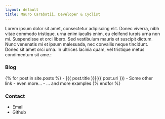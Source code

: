 ```yaml
---
layout: default
title: Mauro Carabotii, Developer & Cyclist
---
```


Lorem ipsum dolor sit amet, consectetur adipiscing elit. Donec viverra, nibh vitae commodo tristique, urna enim iaculis enim, eu eleifend turpis urna non mi. Suspendisse et orci libero. Sed vestibulum mauris et suscipit dictum. Nunc venenatis mi et ipsum malesuada, nec convallis neque tincidunt. Donec sit amet orci urna. In ultrices lacinia quam, vel tristique metus condimentum sit ame.:

### Blog
<article class="list_over">
{% for post in site.posts %}
- [{{ post.title }}]({{ post.url }})
- Some other link
- even more...
- ... and more examples
{% endfor %}
</article>

### Contact
<article class="list_over">

- Email
- Github

</article>
